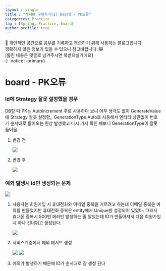 ```yaml
---
layout : single
title : "게시판 구현하기(2) board - PK오류"
categories: Practice
tag : [Spring, Practice, Board]
author_profile: true
---
```


📌 개인적인 공간으로 공부를 기록하고 복습하기 위해 사용하는 블로그입니다. <br>
정확하지 않은 정보가 있을 수 있으니 참고바랍니다 :😸 <br>
[틀린 내용은 댓글로 남겨주시면 복받으실거에요]  
{: .notice--primary}


# board - PK오류


### Id에 Strategy 잘못 설정했을 경우

DB할 때 PK는 Autoincrement 주로 사용하다 보니 아무 생각도 없이 GenerateValue에 Strategy 잘못 설정함,, GenerationType.Auto로 사용해서 엔티티 상관없이 번호가 순서대로 들어오는 현상 발생했고 다시 가서 확인 해보니 GenerationType이 잘못 들어옴.

1. 변경 전
    
    <img src="https://github.com/user-attachments/assets/f16eab10-1d45-41e5-9d6a-2a9b45b93df2"/>
    
2. 변경 후
    
    <img src="https://github.com/user-attachments/assets/c5ccdf37-0a75-4274-bada-335095a8b625"/>
    

### 예외 발생시 Id만 생성되는 문제

<img src="https://github.com/user-attachments/assets/dbf91c8a-346d-4560-8704-58c3f66ffefe"/>

1. 사용자는 회원가입 시 휴대전화와 이메일 중복을 거르려고 하는데 이메일 중복은 예외를 만들었지만 휴대전화 중복은 entity에서 Unique만 설정되어 있었다. 그래서 휴대폰 중복시 500번 에러만 발생하는 줄 알았는데 ID가 만들어져서 다음 회원가입시 하나 건너뛰고 생성된다.
    
    <img src="https://github.com/user-attachments/assets/317f044a-69e1-4a2c-80df-bc6a6dbece5c"/>
    
2. 서비스계층에서 예외 메서드 생성
    
    <img src="https://github.com/user-attachments/assets/874b32ae-9099-439f-aaab-870b6959f2cb"/>
    
    <img src="https://github.com/user-attachments/assets/0453d5f8-116b-4f64-adc1-055aba38ec4a"/>
    
3. 예외가 발생하기 때문에 ID가 순서대로 잘 생성 된다